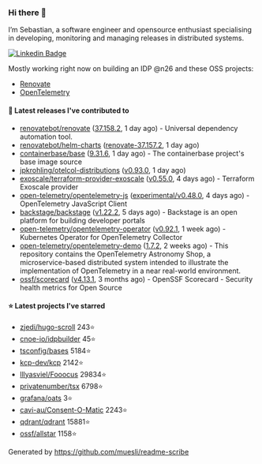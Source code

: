 ### Hi there 👋

I’m Sebastian, a software engineer and opensource enthusiast specialising in developing, monitoring and managing releases in distributed systems.    

[![Linkedin Badge](https://img.shields.io/badge/-LinkedIn-blue?style=flat&logo=Linkedin&logoColor=white&link=https://www.linkedin.com/in/sebastian-poxhofer/)](https://www.linkedin.com/in/sebastian-poxhofer/)

Mostly working right now on building an IDP @n26 and these OSS projects:
- [Renovate](https://github.com/renovatebot/renovate)
- [OpenTelemetry](https://github.com/open-telemetry)



#### 🚀 Latest releases I've contributed to

- [renovatebot/renovate](https://github.com/renovatebot/renovate) ([37.158.2](https://github.com/renovatebot/renovate/releases/tag/37.158.2), 1 day ago) - Universal dependency automation tool.
- [renovatebot/helm-charts](https://github.com/renovatebot/helm-charts) ([renovate-37.157.2](https://github.com/renovatebot/helm-charts/releases/tag/renovate-37.157.2), 1 day ago)
- [containerbase/base](https://github.com/containerbase/base) ([9.31.6](https://github.com/containerbase/base/releases/tag/9.31.6), 1 day ago) - The containerbase project&#39;s base image source
- [jpkrohling/otelcol-distributions](https://github.com/jpkrohling/otelcol-distributions) ([v0.93.0](https://github.com/jpkrohling/otelcol-distributions/releases/tag/v0.93.0), 1 day ago)
- [exoscale/terraform-provider-exoscale](https://github.com/exoscale/terraform-provider-exoscale) ([v0.55.0](https://github.com/exoscale/terraform-provider-exoscale/releases/tag/v0.55.0), 4 days ago) - Terraform Exoscale provider
- [open-telemetry/opentelemetry-js](https://github.com/open-telemetry/opentelemetry-js) ([experimental/v0.48.0](https://github.com/open-telemetry/opentelemetry-js/releases/tag/experimental/v0.48.0), 4 days ago) - OpenTelemetry JavaScript Client
- [backstage/backstage](https://github.com/backstage/backstage) ([v1.22.2](https://github.com/backstage/backstage/releases/tag/v1.22.2), 5 days ago) - Backstage is an open platform for building developer portals
- [open-telemetry/opentelemetry-operator](https://github.com/open-telemetry/opentelemetry-operator) ([v0.92.1](https://github.com/open-telemetry/opentelemetry-operator/releases/tag/v0.92.1), 1 week ago) - Kubernetes Operator for OpenTelemetry Collector
- [open-telemetry/opentelemetry-demo](https://github.com/open-telemetry/opentelemetry-demo) ([1.7.2](https://github.com/open-telemetry/opentelemetry-demo/releases/tag/1.7.2), 2 weeks ago) - This repository contains the OpenTelemetry Astronomy Shop, a microservice-based distributed system intended to illustrate the implementation of OpenTelemetry in a near real-world environment.
- [ossf/scorecard](https://github.com/ossf/scorecard) ([v4.13.1](https://github.com/ossf/scorecard/releases/tag/v4.13.1), 3 months ago) - OpenSSF Scorecard - Security health metrics for Open Source

#### ⭐ Latest projects I've starred

- [zjedi/hugo-scroll](https://github.com/zjedi/hugo-scroll) 243⭐
- [cnoe-io/idpbuilder](https://github.com/cnoe-io/idpbuilder) 45⭐
- [tsconfig/bases](https://github.com/tsconfig/bases) 5184⭐
- [kcp-dev/kcp](https://github.com/kcp-dev/kcp) 2142⭐
- [lllyasviel/Fooocus](https://github.com/lllyasviel/Fooocus) 29834⭐
- [privatenumber/tsx](https://github.com/privatenumber/tsx) 6798⭐
- [grafana/oats](https://github.com/grafana/oats) 3⭐
- [cavi-au/Consent-O-Matic](https://github.com/cavi-au/Consent-O-Matic) 2243⭐
- [qdrant/qdrant](https://github.com/qdrant/qdrant) 15881⭐
- [ossf/allstar](https://github.com/ossf/allstar) 1158⭐



Generated by https://github.com/muesli/readme-scribe
